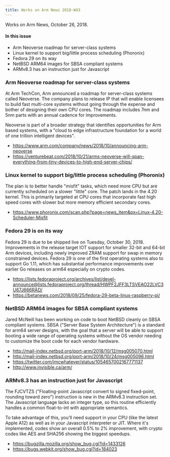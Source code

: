 ```yaml
---
title: Works on Arm News 2018-W43
---
```

Works on Arm News, October 26, 2018.

#### In this issue

* Arm Neoverse roadmap for server-class systems
* Linux kernel to support big/little process scheduling (Phoronix)
* Fedora 29 on its way
* NetBSD ARM64 images for SBSA compliant systems
* ARMv8.3 has an instruction just for Javascript

### Arm Neoverse roadmap for server-class systems

At Arm TechCon, Arm announced a roadmap for server-class
systems called Neoverse. The company plans to release
IP that will enable licensees to build fast multi-core
systems without going through the expense and bother
of designing their own CPU cores. The roadmap includes
7nm and 5nm parts with an annual cadence for improvements.

Neoverse is part of a broader strategy that identifies
opportunities for Arm based systems, with a
"cloud to edge infrastructure foundation for a world of one trillion intelligent devices".

* https://www.arm.com/company/news/2018/10/announcing-arm-neoverse
* https://venturebeat.com/2018/10/21/arms-neoverse-will-span-everything-from-tiny-devices-to-high-end-server-chips/

### Linux kernel to support big/little process scheduling (Phoronix)

The plan is to better handle "misfit" tasks, which
need more CPU but are currently scheduled on a slower
"little" core. The patch lands in the 4.20 kernel.
This is primarily targeted at CPU cores that incorporate
fast high speed cores with slower but more memory efficient
secondary cores.

* https://www.phoronix.com/scan.php?page=news_item&px=Linux-4.20-Scheduler-Misfit

### Fedora 29 is on its way

Fedora 29 is due to be shipped live on Tuesday, October 30, 2018.
Improvements in the release target IOT support for smaller
32-bit and 64-bit Arm devices, including newly improved
ZRAM support for swap in memory constrained devices. Fedora
29 is one of the first operating systems also to support Go 1.11,
which has substantial performance improvements over earlier Go 
releases on arm64 especially on crypto codes.

* https://lists.fedoraproject.org/archives/list/devel-announce@lists.fedoraproject.org/thread/HWPF2JFF3LTSVEAO22LVC3U67J666RAD/
* https://betanews.com/2018/09/25/fedora-29-beta-linux-raspberry-pi/

### NetBSD ARM64 images for SBSA compliant systems

Jared McNeill has been working on code to boot NetBSD
cleanly on SBSA compliant systems. SBSA ("Server Base System Architecture")
is a standard for arm64 server designs, with the goal
that a server will be able to support booting a wide
range of operating systems without the OS vendor needing
to customize the boot code for each vendor hardware.

* http://mail-index.netbsd.org/port-arm/2018/10/12/msg005070.html
* http://mail-index.netbsd.org/port-arm/2018/10/24/msg005096.html
* https://twitter.com/jmcwhatever/status/1054657002167771137
* http://www.invisible.ca/arm/

### ARMv8.3 has an instruction just for Javascript

The FJCVTZS ("Floating-point Javascript convert to signed fixed-point, rounding
toward zero") instruction is new in the ARMv8.3 instruction set.
The Javascript language lacks an integer type, so this 
routine efficiently handles a common float-to-int with
appropriate semantics.

To take advantage of this, you'll need support in your CPU
(like the latest Apple A12) as well as in your Javascript
interpreter or JIT. Where it's implemented, codes show an
overall 0.5% to 2% improvement, with crypto codes like AES
and SHA256 showing the biggest speedups.

* https://bugzilla.mozilla.org/show_bug.cgi?id=1433126
* https://bugs.webkit.org/show_bug.cgi?id=184023
